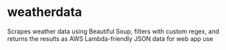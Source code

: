 # weatherdata
Scrapes weather data using Beautiful Soup, filters with custom regex, and returns the results as AWS Lambda-friendly JSON data for web app use
